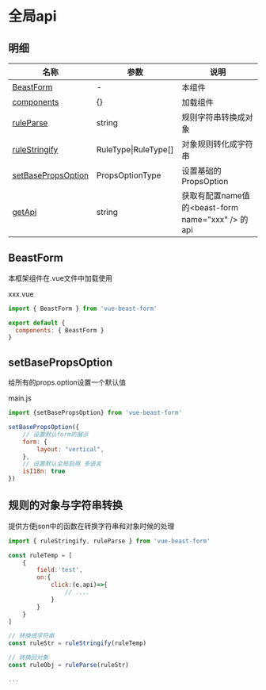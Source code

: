 # 全局api

## 明细

| 名称                                      | 参数                     | 说明                                                    |
| ----------------------------------------- | ------------------------ | ------------------------------------------------------- |
| [BeastForm](#beastform)                   | -                        | 本组件                                                  |
| [components](../guide/demandLoad.md)      | {}                       | 加载组件                                                |
| [ruleParse](#规则的对象与字符串转换)      | string                   | 规则字符串转换成对象                                    |
| [ruleStringify](#规则的对象与字符串转换)  | RuleType&#124;RuleType[] | 对象规则转化成字符串                                    |
| [setBasePropsOption](#setbasepropsoption) | PropsOptionType          | 设置基础的PropsOption                                   |
| [getApi](../props/api.md#getapi)          | string                   | 获取有配置name值的&lt;beast-form name="xxx" /&gt; 的api |


## BeastForm
本框架组件在.vue文件中加载使用

xxx.vue
```js
import { BeastForm } from 'vue-beast-form'

export default {
  components: { BeastForm }
}
```

## setBasePropsOption

给所有的props.option设置一个默认值

main.js
```js
import {setBasePropsOption} from 'vue-beast-form'

setBasePropsOption({
    // 设置默认form的展示
    form: {
        layout: "vertical",
    },
    // 设置默认全局启用 多语言
    isI18n: true
})
```

## 规则的对象与字符串转换

提供方便json中的函数在转换字符串和对象时候的处理

```js
import { ruleStringify, ruleParse } from 'vue-beast-form'

const ruleTemp = [
    {
        field:'test',
        on:{
            click:(e,api)=>{
                // ....
            }
        }
    }
]

// 转换成字符串
const ruleStr = ruleStringify(ruleTemp)

// 转换回对象
const ruleObj = ruleParse(ruleStr)

...